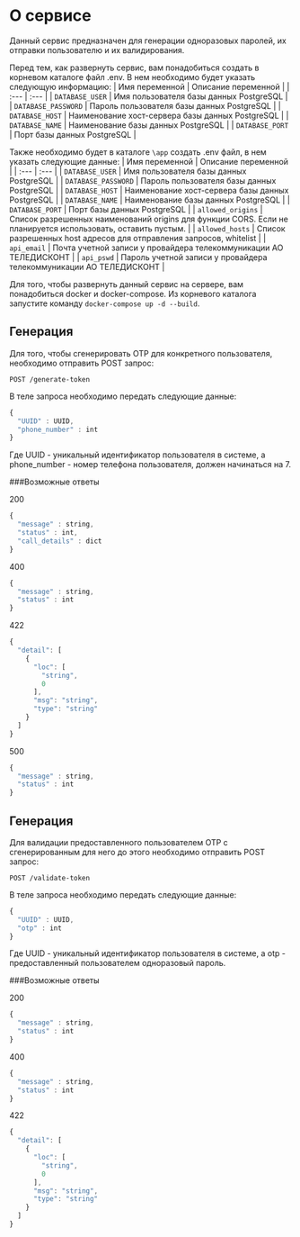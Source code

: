 # О сервисе
Данный сервис предназначен для генерации одноразовых паролей, их отправки пользователю и их валидирования.

Перед тем, как развернуть сервис, вам понадобиться создать в корневом каталоге файл .env. В нем необходимо будет указать следующую информацию:
| Имя переменной | Описание переменной |
| :--- | :--- |
| `DATABASE_USER` | Имя пользователя базы данных PostgreSQL |
| `DATABASE_PASSWORD` | Пароль пользователя базы данных PostgreSQL |
| `DATABASE_HOST` | Наименование хост-сервера базы данных PostgreSQL |
| `DATABASE_NAME` | Наименование базы данных PostgreSQL |
| `DATABASE_PORT` | Порт базы данных PostgreSQL |

Также необходимо будет в каталоге `\app` создать .env файл, в нем указать следующие данные:
| Имя переменной | Описание переменной |
| :--- | :--- |
| `DATABASE_USER` | Имя пользователя базы данных PostgreSQL |
| `DATABASE_PASSWORD` | Пароль пользователя базы данных PostgreSQL |
| `DATABASE_HOST` | Наименование хост-сервера базы данных PostgreSQL |
| `DATABASE_NAME` | Наименование базы данных PostgreSQL |
| `DATABASE_PORT` | Порт базы данных PostgreSQL |
| `allowed_origins` | Список разрешенных наименований origins для функции CORS. Если не планируется использовать, оставить пустым. |
| `allowed_hosts` | Список разрешенных host адресов для отправления запросов, whitelist |
| `api_email` | Почта учетной записи у провайдера телекоммуникации АО ТЕЛЕДИСКОНТ |
| `api_pswd` | Пароль учетной записи у провайдера телекоммуникации АО ТЕЛЕДИСКОНТ |

Для того, чтобы развернуть данный сервис на сервере, вам понадобиться docker и docker-compose. Из корневого каталога запустите
команду `docker-compose up -d --build`.
## Генерация

Для того, чтобы сгенерировать OTP для конкретного пользователя, необходимо отправить POST запрос:

```http
POST /generate-token
```
В теле запроса необходимо передать следующие данные:
 
```javascript
{
  "UUID" : UUID,
  "phone_number" : int
}
```
Где UUID - уникальный идентификатор пользователя в системе, а phone_number - номер телефона пользователя, должен начинаться на 7.

###Возможные ответы

200
```javascript
{
  "message" : string,
  "status" : int,
  "call_details" : dict
}
```

400
```javascript
{
  "message" : string,
  "status" : int
}
```

422
```javascript
{
  "detail": [
    {
      "loc": [
        "string",
        0
      ],
      "msg": "string",
      "type": "string"
    }
  ]
}
```

500
```javascript
{
  "message" : string,
  "status" : int
}
```
## Генерация

Для валидации предоставленного пользователем OTP с сгенерированным для него до этого необходимо отправить POST запрос:

```http
POST /validate-token
```
В теле запроса необходимо передать следующие данные:
 
```javascript
{
  "UUID" : UUID,
  "otp" : int
}
```
Где UUID - уникальный идентификатор пользователя в системе, а otp - предоставленный пользователем одноразовый пароль.

###Возможные ответы

200
```javascript
{
  "message" : string,
  "status" : int
}
```

400
```javascript
{
  "message" : string,
  "status" : int
}
```

422
```javascript
{
  "detail": [
    {
      "loc": [
        "string",
        0
      ],
      "msg": "string",
      "type": "string"
    }
  ]
}
```